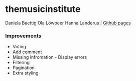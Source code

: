 # themusicinstitute

Daniela Baettig Ola Löwbeer Hanna Landerus | [Github pages](https://dbaettig.github.io/themusicinstitute/)

### Improvements
- Voting
- Add comment
- Missing infromation - Display errors
- Filtering
- Pagination
- Extra styling
